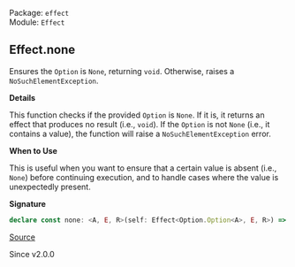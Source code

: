 Package: `effect`<br />
Module: `Effect`<br />

## Effect.none

Ensures the `Option` is `None`, returning `void`. Otherwise, raises a
`NoSuchElementException`.

**Details**

This function checks if the provided `Option` is `None`. If it is, it returns
an effect that produces no result (i.e., `void`). If the `Option` is not
`None` (i.e., it contains a value), the function will raise a
`NoSuchElementException` error.

**When to Use**

This is useful when you want to ensure that a certain value is absent (i.e.,
`None`) before continuing execution, and to handle cases where the value is
unexpectedly present.

**Signature**

```ts
declare const none: <A, E, R>(self: Effect<Option.Option<A>, E, R>) => Effect<void, E | Cause.NoSuchElementException, R>
```

[Source](https://github.com/Effect-TS/effect/tree/main/packages/effect/src/Effect.ts#L3013)

Since v2.0.0